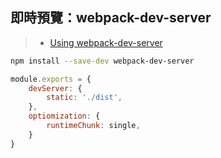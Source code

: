 ## 即時預覽：webpack-dev-server
>- [Using webpack-dev-server](https://webpack.js.org/guides/development/#using-webpack-dev-server)

```sh
npm install --save-dev webpack-dev-server
```

```js
module.exports = {
	devServer: {
		static: './dist',
	},
	optiomization: {
		runtimeChunk: single,
	}
}
```